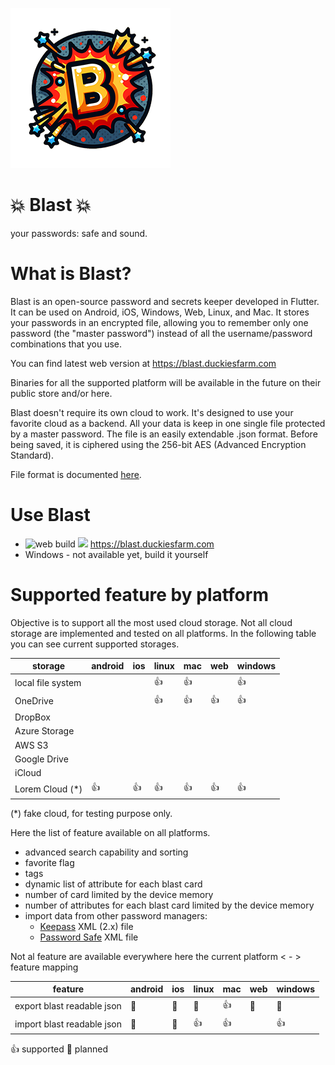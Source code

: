 ![blast!](images/icon-v01.png)
# 💥 Blast 💥
your passwords: safe and sound.

# What is Blast?
Blast is an open-source password and secrets keeper developed in Flutter. It can be used on Android, iOS, Windows, Web, Linux, and Mac. It stores your passwords in an encrypted file, allowing you to remember only one password (the "master password") instead of all the username/password combinations that you use.

You can find latest web version at https://blast.duckiesfarm.com

Binaries for all the supported platform will be available in the future on their public store and/or here.

Blast doesn't require its own cloud to work. It's designed to use your favorite cloud as a backend. All your data is keep in one single file protected by a master password. The file is an easily extendable .json format. Before being saved, it is ciphered using the 256-bit AES (Advanced Encryption Standard).

File format is documented [here](docs/file-format.md).



# Use Blast

* ![web build](https://github.com/nicolgit/blast/actions/workflows/deploy-purple-flower.yml/badge.svg) ![](https://byob.yarr.is/nicolgit/blast/webtime) <https://blast.duckiesfarm.com> 
* Windows - not available yet, build it yourself


# Supported feature by platform
Objective is to support all the most used cloud storage. Not all cloud storage are implemented and tested on all platforms. In the following table you can see current supported storages.

| storage             | android | ios | linux | mac | web | windows |
|---------------------|---------|-----|-------|-----|-----|---------|
| local file system   |         |     | 👍    | 👍  |     | 👍      |
| OneDrive            |         |     | 👍    | 👍  | 👍   | 👍      |
| DropBox             |         |     |       |     |     |         |
| Azure Storage       |         |     |       |     |     |         |
| AWS S3              |         |     |       |     |     |         |
| Google Drive        |         |     |       |     |     |         |
| iCloud              |         |     |       |     |     |         |
| Lorem Cloud (*)     | 👍      | 👍   | 👍    | 👍  | 👍   | 👍      | 
(*) fake cloud, for testing purpose only.


Here the list of feature available on all platforms.

* advanced search capability and sorting
* favorite flag
* tags
* dynamic list of attribute for each blast card
* number of card limited by the device memory
* number of attributes for each blast card limited by the device memory
* import data from other password managers:
  * [Keepass](https://keepass.info/) XML (2.x) file 
  * [Password Safe](https://pwsafe.org/) XML file   

Not al feature are available everywhere here the current platform < - > feature mapping

| feature                     | android | ios | linux | mac | web | windows |
|-----------------------------|---------|-----|-------|-----|-----|---------|
| export blast readable json  | 🔹      | 🔹   | 🔹    | 👍  | 🔹  | 🔹       |
| import blast readable json  | 🔹      | 🔹   | 👍    | 👍  |     | 👍       |

👍 supported 🔹 planned
